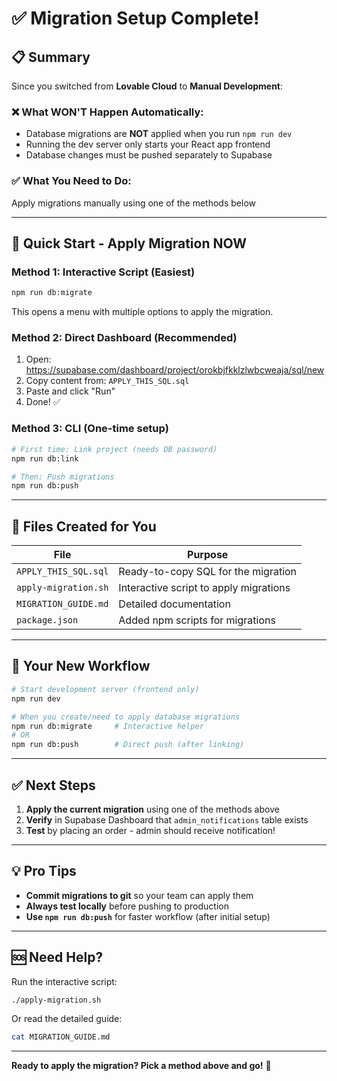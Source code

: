 # ✅ Migration Setup Complete!

## 📋 Summary

Since you switched from **Lovable Cloud** to **Manual Development**:

### ❌ What WON'T Happen Automatically:

- Database migrations are **NOT** applied when you run `npm run dev`
- Running the dev server only starts your React app frontend
- Database changes must be pushed separately to Supabase

### ✅ What You Need to Do:

Apply migrations manually using one of the methods below

---

## 🚀 Quick Start - Apply Migration NOW

### **Method 1: Interactive Script** (Easiest)

```bash
npm run db:migrate
```

This opens a menu with multiple options to apply the migration.

### **Method 2: Direct Dashboard** (Recommended)

1. Open: https://supabase.com/dashboard/project/orokbjfkklzlwbcweaja/sql/new
2. Copy content from: `APPLY_THIS_SQL.sql`
3. Paste and click "Run"
4. Done! ✅

### **Method 3: CLI (One-time setup)**

```bash
# First time: Link project (needs DB password)
npm run db:link

# Then: Push migrations
npm run db:push
```

---

## 📁 Files Created for You

| File                 | Purpose                                |
| -------------------- | -------------------------------------- |
| `APPLY_THIS_SQL.sql` | Ready-to-copy SQL for the migration    |
| `apply-migration.sh` | Interactive script to apply migrations |
| `MIGRATION_GUIDE.md` | Detailed documentation                 |
| `package.json`       | Added npm scripts for migrations       |

---

## 🔄 Your New Workflow

```bash
# Start development server (frontend only)
npm run dev

# When you create/need to apply database migrations
npm run db:migrate     # Interactive helper
# OR
npm run db:push        # Direct push (after linking)
```

---

## ✅ Next Steps

1. **Apply the current migration** using one of the methods above
2. **Verify** in Supabase Dashboard that `admin_notifications` table exists
3. **Test** by placing an order - admin should receive notification!

---

## 💡 Pro Tips

- **Commit migrations to git** so your team can apply them
- **Always test locally** before pushing to production
- **Use `npm run db:push`** for faster workflow (after initial setup)

---

## 🆘 Need Help?

Run the interactive script:

```bash
./apply-migration.sh
```

Or read the detailed guide:

```bash
cat MIGRATION_GUIDE.md
```

---

**Ready to apply the migration? Pick a method above and go!** 🚀
